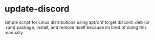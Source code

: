 # update-discord
simple script for Linux distributions using apt/dnf to get discord .deb (or .rpm) package, install, and remove itself because im tired of doing this manually.
